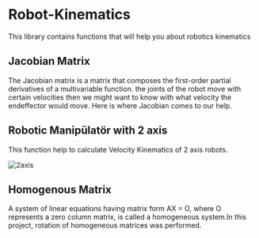 # Robot-Kinematics
This library contains functions that will help you  about robotics kinematics  

## Jacobian Matrix

The Jacobian matrix is a matrix that composes the first-order partial derivatives of a multivariable function. the joints of the robot move with certain velocities then we might want to know with what velocity the endeffector would move. Here is where Jacobian comes to our help.

## Robotic Manipülatör with 2 axis
This function help to calculate Velocity Kinematics of 2 axis robots.

![2axis](https://user-images.githubusercontent.com/36998513/233043637-d5b4c482-9cf0-45e6-b7f7-b90e9c909c93.png)
 

## Homogenous Matrix
A system of linear equations having matrix form AX = O, where O represents a zero column matrix, is called a homogeneous system.In this project, rotation of homogeneous matrices was performed.
